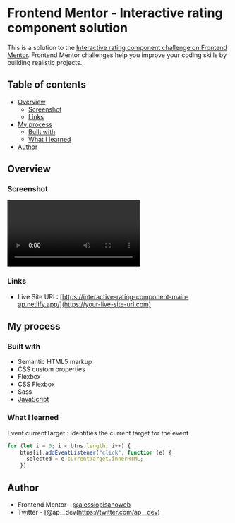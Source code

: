 # Frontend Mentor - Interactive rating component solution

This is a solution to the [Interactive rating component challenge on Frontend Mentor](https://www.frontendmentor.io/challenges/interactive-rating-component-koxpeBUmI). Frontend Mentor challenges help you improve your coding skills by building realistic projects.

## Table of contents

- [Overview](#overview)
  - [Screenshot](#screenshot)
  - [Links](#links)
- [My process](#my-process)
  - [Built with](#built-with)
  - [What I learned](#what-i-learned)
- [Author](#author)

## Overview

### Screenshot

![](./video/interactive-video.webm)

### Links

- Live Site URL: [https://interactive-rating-component-main-ap.netlify.app/](https://your-live-site-url.com)

## My process

### Built with

- Semantic HTML5 markup
- CSS custom properties
- Flexbox
- CSS Flexbox
- Sass
- [JavaScript](https://www.javascript.com/)

### What I learned

Event.currentTarget : identifies the current target for the event

```js
for (let i = 0; i < btns.length; i++) {
    btns[i].addEventListener("click", function (e) {
      selected = e.currentTarget.innerHTML;
    });
```

## Author

- Frontend Mentor - [@alessiopisanoweb](https://www.frontendmentor.io/profile/alessiopisanoweb)
- Twitter - [@ap\_\_dev(https://twitter.com/ap__dev)
